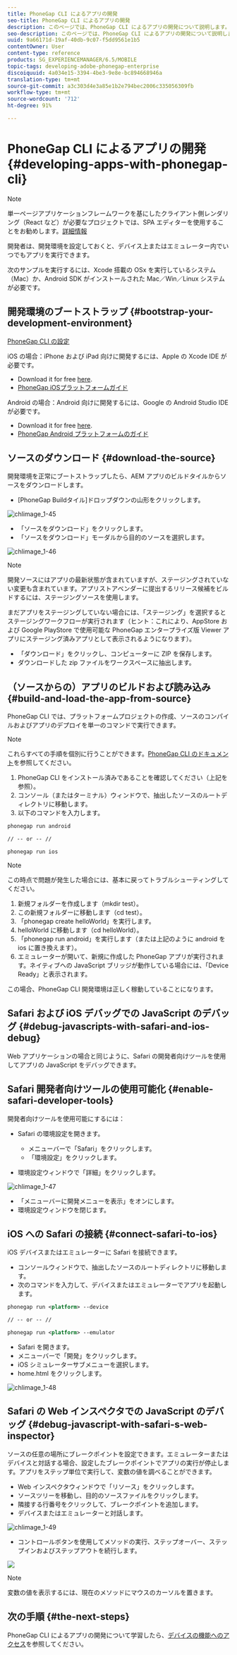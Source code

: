 ```yaml
---
title: PhoneGap CLI によるアプリの開発
seo-title: PhoneGap CLI によるアプリの開発
description: このページでは、PhoneGap CLI によるアプリの開発について説明します。
seo-description: このページでは、PhoneGap CLI によるアプリの開発について説明します。
uuid: 9a66171d-19af-40db-9c07-f5dd9561e1b5
contentOwner: User
content-type: reference
products: SG_EXPERIENCEMANAGER/6.5/MOBILE
topic-tags: developing-adobe-phonegap-enterprise
discoiquuid: 4a034e15-3394-4be3-9e8e-bc894668946a
translation-type: tm+mt
source-git-commit: a3c303d4e3a85e1b2e794bec2006c335056309fb
workflow-type: tm+mt
source-wordcount: '712'
ht-degree: 91%

---
```



# PhoneGap CLI によるアプリの開発{#developing-apps-with-phonegap-cli}

>[!NOTE]
>
>単一ページアプリケーションフレームワークを基にしたクライアント側レンダリング（React など）が必要なプロジェクトでは、SPA エディターを使用することをお勧めします。[詳細情報](/help/sites-developing/spa-overview.md)

開発者は、開発環境を設定しておくと、デバイス上またはエミュレーター内でいつでもアプリを実行できます。

次のサンプルを実行するには、Xcode 搭載の OSx を実行しているシステム（Mac）か、Android SDK がインストールされた Mac／Win／Linux システムが必要です。

## 開発環境のブートストラップ {#bootstrap-your-development-environment}

[PhoneGap CLI の設定](https://docs.phonegap.com/en/4.0.0/guide_cli_index.md.html#The%20Command-Line%20Interface)

iOS の場合：iPhone および iPad 向けに開発するには、Apple の Xcode IDE が必要です。

* Download it for free [here](https://developer.apple.com/xcode/downloads/).
* [PhoneGap iOSプラットフォームガイド](https://docs.phonegap.com/en/4.0.0/guide_platforms_ios_index.md.html#iOS%20Platform%20Guide)

Android の場合：Android 向けに開発するには、Google の Android Studio IDE が必要です。

* Download it for free [here](https://developer.android.com/sdk/index.html).
* [PhoneGap Android プラットフォームのガイド](https://docs.phonegap.com/en/4.0.0/guide_platforms_android_index.md.html#Android%20Platform%20Guide)

## ソースのダウンロード {#download-the-source}

開発環境を正常にブートストラップしたら、AEM アプリのビルドタイルからソースをダウンロードします。

* [PhoneGap Buildタイル]ドロップダウンの山形をクリックします。

![chlimage_1-45](assets/chlimage_1-45.png)

* 「ソースをダウンロード」をクリックします。
* 「ソースをダウンロード」モーダルから目的のソースを選択します。

![chlimage_1-46](assets/chlimage_1-46.png)

>[!NOTE]
>
>開発ソースにはアプリの最新状態が含まれていますが、ステージングされていない変更も含まれています。アプリストアベンダーに提出するリリース候補をビルドするには、ステージングソースを使用します。
>
>まだアプリをステージングしていない場合には、「ステージング」を選択するとステージングワークフローが実行されます（ヒント：これにより、AppStore および Google PlayStore で使用可能な PhoneGap エンタープライズ版 Viewer アプリにステージング済みアプリとして表示されるようになります）。

* 「ダウンロード」をクリックし、コンピューターに ZIP を保存します。
* ダウンロードした zip ファイルをワークスペースに抽出します。

## （ソースからの）アプリのビルドおよび読み込み {#build-and-load-the-app-from-source}

PhoneGap CLI では、プラットフォームプロジェクトの作成、ソースのコンパイルおよびアプリのデプロイを単一のコマンドで実行できます。

>[!NOTE]
>
>これらすべての手順を個別に行うことができます。[PhoneGap CLI のドキュメント](https://phonegap.com/blog/2014/11/13/phonegap-cli-3-6-3/)を参照してください。

1. PhoneGap CLI をインストール済みであることを確認してください（上記を参照）。
1. コンソール（またはターミナル）ウィンドウで、抽出したソースのルートディレクトリに移動します。
1. 以下のコマンドを入力します。

```xml
phonegap run android

// -- or -- //

phonegap run ios
```

>[!NOTE]
>
>この時点で問題が発生した場合には、基本に戻ってトラブルシューティングしてください。
>
>1. 新規フォルダーを作成します（mkdir test）。
>1. この新規フォルダーに移動します（cd test）。
>1. 「phonegap create helloWorld」を実行します。
>1. helloWorld に移動します（cd helloWorld）。
>1. 「phonegap run android」を実行します（または上記のように android を ios に置き換えます）。
>1. エミュレーターが開いて、新規に作成した PhoneGap アプリが実行されます。ネイティブへの JavaScript ブリッジが動作している場合には、「Device Ready」と表示されます。

>
>
この場合、PhoneGap CLI 開発環境は正しく稼動していることになります。

## Safari および iOS デバッグでの JavaScript のデバッグ {#debug-javascripts-with-safari-and-ios-debug}

Web アプリケーションの場合と同じように、Safari の開発者向けツールを使用してアプリの JavaScript をデバッグできます。

## Safari 開発者向けツールの使用可能化 {#enable-safari-developer-tools}

開発者向けツールを使用可能にするには：

* Safari の環境設定を開きます。

   * メニューバーで「Safari」をクリックします。
   * 「環境設定」をクリックします。

* 環境設定ウィンドウで「詳細」をクリックします。

![chlimage_1-47](assets/chlimage_1-47.png)

* 「メニューバーに開発メニューを表示」をオンにします。
* 環境設定ウィンドウを閉じます。

## iOS への Safari の接続 {#connect-safari-to-ios}

iOS デバイスまたはエミュレーターに Safari を接続できます。

* コンソールウィンドウで、抽出したソースのルートディレクトリに移動します。
* 次のコマンドを入力して、デバイスまたはエミュレーターでアプリを起動します。

```xml
phonegap run <platform> --device

// -- or -- //

phonegap run <platform> --emulator
```

* Safari を開きます。
* メニューバーで「開発」をクリックします。
* iOS シミュレーターサブメニューを選択します。
* home.html をクリックします。

![chlimage_1-48](assets/chlimage_1-48.png)

## Safari の Web インスペクタでの JavaScript のデバッグ {#debug-javascript-with-safari-s-web-inspector}

ソースの任意の場所にブレークポイントを設定できます。エミュレーターまたはデバイスと対話する場合、設定したブレークポイントでアプリの実行が停止します。アプリをステップ単位で実行して、変数の値を調べることができます。

* Web インスペクタウィンドウで「リソース」をクリックします。
* ソースツリーを移動し、目的のソースファイルをクリックします。
* 隣接する行番号をクリックして、ブレークポイントを追加します。
* デバイスまたはエミュレーターと対話します。

![chlimage_1-49](assets/chlimage_1-49.png)

* コントロールボタンを使用してメソッドの実行、ステップオーバー、ステップインおよびステップアウトを続行します。

![](do-not-localize/chlimage_1-4.png)

>[!NOTE]
>
>変数の値を表示するには、現在のメソッドにマウスのカーソルを置きます。

## 次の手順 {#the-next-steps}

PhoneGap CLI によるアプリの開発について学習したら、[デバイスの機能へのアクセス](/help/mobile/phonegap-access-device-features.md)を参照してください。
